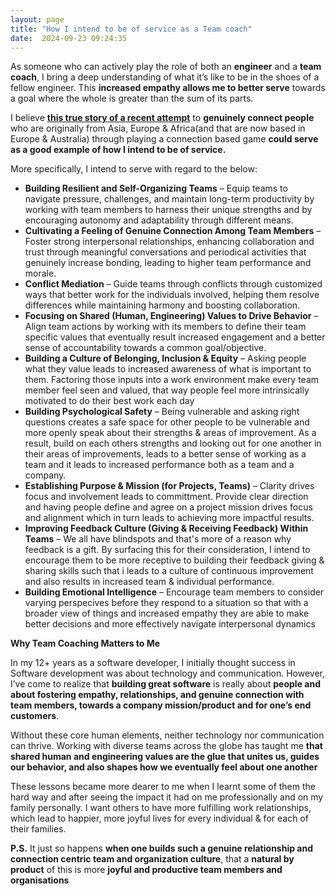 ```yaml
---
layout: page
title: "How I intend to be of service as a Team coach"
date:  2024-09-23 09:24:35
---
```


As someone who can actively play the role of both an **engineer** and a **team coach**, I bring a deep understanding of what it’s like to be in the shoes of a fellow engineer. This **increased empathy allows me to better serve**  towards a goal where the whole is greater than the sum of its parts.

I believe **[this true story of a recent attempt](https://www.linkedin.com/feed/update/urn:li:activity:7244011733604786176/)** to **genuinely connect people** who are originally from Asia, Europe & Africa(and that are now based in Europe & Australia) through playing a connection based game **could serve as a good example of how I intend to be of service.**


More specifically, I intend to serve with regard to the below:

- **Building Resilient and Self-Organizing Teams** –
Equip teams to navigate pressure, challenges, and maintain long-term productivity by working with team members to harness their unique strengths and by encouraging autonomy and adaptability through different means.
- **Cultivating a Feeling of Genuine Connection Among Team Members** –
Foster strong interpersonal relationships, enhancing collaboration and trust through meaningful conversations and periodical activities that genuinely increase bonding, leading to higher team performance and morale.
- **Conflict Mediation** –
Guide teams through conflicts through customized ways that better work for the individuals involved, helping them resolve differences while maintaining harmony and boosting collaboration.
- **Focusing on Shared (Human, Engineering) Values to Drive Behavior** – Align team actions by working with its members to define their team specific values that eventually result increased engagement and a better sense of accountability towards a common goal/objective.
- **Building a Culture of Belonging, Inclusion & Equity** – Asking people what they value leads to increased awareness of what is important to them. Factoring those inputs into a work environment make every team member feel seen and valued, that way people feel more intrinsically motivated to do their best work each day
- **Building Psychological Safety** – Being vulnerable and asking right questions creates a safe space for other people to be vulnerable and more openly speak about their strengths & areas of improvement. As a result, build on each others strengths and looking out for one another in their areas of improvements, leads to a better sense of working as a team and it leads to increased performance both as a team and a company.
- **Establishing Purpose & Mission (for Projects, Teams)** – Clarity drives focus and involvement leads to committment. Provide clear direction and having people define and agree on a project mission drives focus and alignment which in turn leads to achieving more impactful results.
- **Improving Feedback Culture (Giving & Receiving Feedback) Within Teams** – We all have blindspots and that's more of a reason why feedback is a gift.
By surfacing this for their consideration, I intend to encourage them to be more receptive to building their feedback giving & sharing skills such that i leads to a culture of continuous improvement and also results in increased team & individual performance.
- **Building Emotional Intelligence** – Encourage team members to consider varying perspecives before they respond to a situation so that with a broader view of things and increased empathy they are able to make better decisions and more effectively navigate interpersonal dynamics

**Why Team Coaching Matters to Me**

In my 12+ years as a software developer, I initially thought success in Software development was about technology and communication. However, I’ve come to realize that **building great software** is really about **people and about fostering empathy, relationships, and genuine connection with team members, towards a company mission/product and for one’s end customers**.

Without these core human elements, neither technology nor communication can thrive. Working with diverse teams across the globe has taught me **that shared human and engineering values are the glue that unites us, guides our behavior, and also shapes how we eventually feel about one another**

These lessons became more dearer to me when I learnt some of them the hard way and after seeing the impact it had on me professionally and on my family personally. I want others to have more fulfilling work relationships, which lead to happier, more joyful lives for every individual & for each of their families.

**P.S.** It just so happens **when one builds such a genuine relationship and connection centric  team and organization culture**, that a **natural by product** of this is more **joyful and productive team members and organisations**

